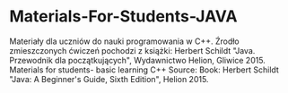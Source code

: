 # Materials-For-Students-JAVA
Materiały dla uczniów do nauki programowania w C++. Źrodło zmieszczonych ćwiczeń pochodzi z książki: Herbert Schildt "Java. Przewodnik dla początkujących", Wydawnictwo Helion, Gliwice 2015. 
Materials for students- basic learning C++ Source: Book: Herbert Schildt "Java: A Beginner's Guide, Sixth Edition", Helion 2015.
